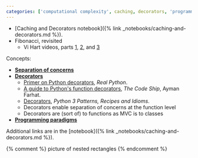 ```yaml
---
categories: ['computational complexity', caching, decorators, 'programming paradigms']
---
```


* [Caching and Decorators notebook]({% link _notebooks/caching-and-decorators.md %}).
* Fibonacci, revisited
  * Vi Hart videos, parts [1](https://www.youtube.com/watch?v=ahXIMUkSXX0&t=241s), [2](https://www.youtube.com/watch?v=lOIP_Z_-0Hs), and [3](https://www.youtube.com/watch?v=14-NdQwKz9w)

Concepts:

* [**Separation of concerns**](https://en.wikipedia.org/wiki/Separation_of_concerns)
* [**Decorators**](https://en.wikipedia.org/wiki/Python_syntax_and_semantics#Decorators)
  * [Primer on Python decorators](https://realpython.com/blog/python/primer-on-python-decorators/), _Real Python_.
  * [A guide to Python's function decorators](https://www.thecodeship.com/patterns/guide-to-python-function-decorators/), _The Code Ship_, Ayman Farhat.
  * [Decorators](http://python-3-patterns-idioms-test.readthedocs.io/en/latest/PythonDecorators.html), _Python 3 Patterns, Recipes and Idioms_.
  * Decorators enable separation of concerns at the function level
  * Decorators are (sort of) to functions as MVC is to classes
* [**Programming paradigms**](https://en.wikipedia.org/wiki/Programming_paradigm)

Additional links are in the [notebook]({% link _notebooks/caching-and-decorators.md %}).

{% comment %}
picture of nested rectangles
{% endcomment %}
